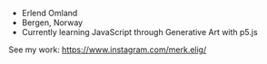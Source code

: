 - Erlend Omland
- Bergen, Norway
- Currently learning JavaScript through Generative Art with p5.js

See my work: https://www.instagram.com/merk.elig/
